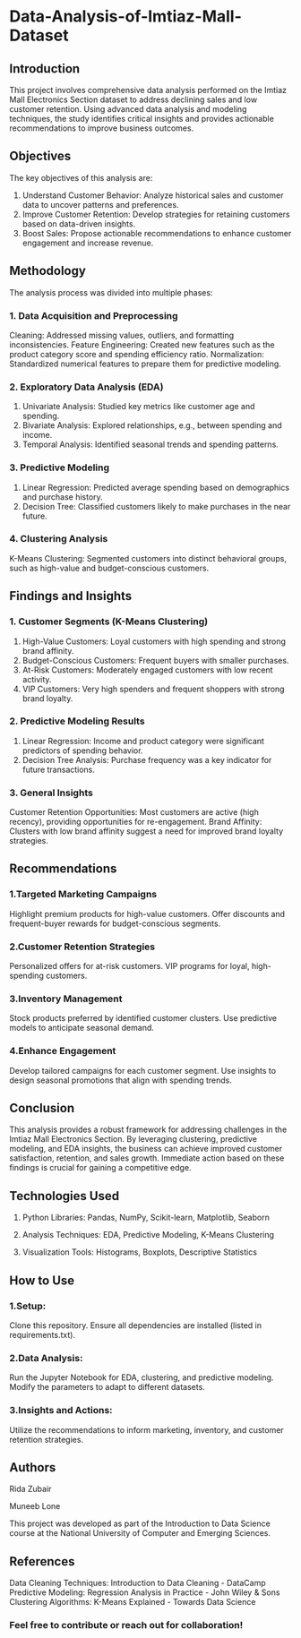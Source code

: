# Data-Analysis-of-Imtiaz-Mall-Dataset

## Introduction
This project involves comprehensive data analysis performed on the Imtiaz Mall Electronics Section dataset to address declining sales and low customer retention. Using advanced data analysis and modeling techniques, the study identifies critical insights and provides actionable recommendations to improve business outcomes.

## Objectives
The key objectives of this analysis are:
1. Understand Customer Behavior: Analyze historical sales and customer data to uncover patterns and preferences.
2. Improve Customer Retention: Develop strategies for retaining customers based on data-driven insights.
3. Boost Sales: Propose actionable recommendations to enhance customer engagement and increase revenue.

## Methodology
The analysis process was divided into multiple phases:
### 1. Data Acquisition and Preprocessing
Cleaning: Addressed missing values, outliers, and formatting inconsistencies.
Feature Engineering: Created new features such as the product category score and spending efficiency ratio.
Normalization: Standardized numerical features to prepare them for predictive modeling.
### 2. Exploratory Data Analysis (EDA)
1. Univariate Analysis: Studied key metrics like customer age and spending.
2. Bivariate Analysis: Explored relationships, e.g., between spending and income.
3. Temporal Analysis: Identified seasonal trends and spending patterns.
### 3. Predictive Modeling
1. Linear Regression: Predicted average spending based on demographics and purchase history.
2. Decision Tree: Classified customers likely to make purchases in the near future.
### 4. Clustering Analysis
K-Means Clustering: Segmented customers into distinct behavioral groups, such as high-value and budget-conscious customers.

## Findings and Insights
### 1. Customer Segments (K-Means Clustering)
1. High-Value Customers: Loyal customers with high spending and strong brand affinity.
2. Budget-Conscious Customers: Frequent buyers with smaller purchases.
3. At-Risk Customers: Moderately engaged customers with low recent activity.
4. VIP Customers: Very high spenders and frequent shoppers with strong brand loyalty.
### 2. Predictive Modeling Results
1. Linear Regression: Income and product category were significant predictors of spending behavior.
2. Decision Tree Analysis: Purchase frequency was a key indicator for future transactions.
### 3. General Insights
Customer Retention Opportunities: Most customers are active (high recency), providing opportunities for re-engagement.
Brand Affinity: Clusters with low brand affinity suggest a need for improved brand loyalty strategies.

## Recommendations
### 1.Targeted Marketing Campaigns
Highlight premium products for high-value customers.
Offer discounts and frequent-buyer rewards for budget-conscious segments.
### 2.Customer Retention Strategies
Personalized offers for at-risk customers.
VIP programs for loyal, high-spending customers.
### 3.Inventory Management
Stock products preferred by identified customer clusters.
Use predictive models to anticipate seasonal demand.
### 4.Enhance Engagement
Develop tailored campaigns for each customer segment.
Use insights to design seasonal promotions that align with spending trends.

## Conclusion
This analysis provides a robust framework for addressing challenges in the Imtiaz Mall Electronics Section. By leveraging clustering, predictive modeling, and EDA insights, the business can achieve improved customer satisfaction, retention, and sales growth. Immediate action based on these findings is crucial for gaining a competitive edge.

## Technologies Used
1. Python Libraries: Pandas, NumPy, Scikit-learn, Matplotlib, Seaborn

2. Analysis Techniques: EDA, Predictive Modeling, K-Means Clustering

3. Visualization Tools: Histograms, Boxplots, Descriptive Statistics

## How to Use
### 1.Setup:
Clone this repository.
Ensure all dependencies are installed (listed in requirements.txt).
### 2.Data Analysis:
Run the Jupyter Notebook for EDA, clustering, and predictive modeling.
Modify the parameters to adapt to different datasets.
### 3.Insights and Actions:
Utilize the recommendations to inform marketing, inventory, and customer retention strategies.

## Authors
Rida Zubair

Muneeb Lone

This project was developed as part of the Introduction to Data Science course at the National University of Computer and Emerging Sciences.

## References
Data Cleaning Techniques: Introduction to Data Cleaning - DataCamp
Predictive Modeling: Regression Analysis in Practice - John Wiley & Sons
Clustering Algorithms: K-Means Explained - Towards Data Science

### Feel free to contribute or reach out for collaboration!
